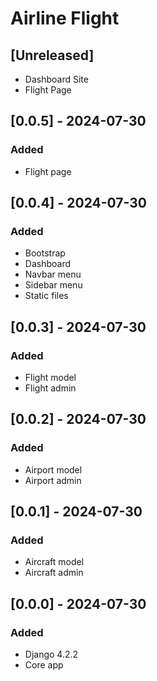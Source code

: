# Airline Flight

## [Unreleased]
- Dashboard Site
- Flight Page

## [0.0.5] - 2024-07-30
### Added
- Flight page

## [0.0.4] - 2024-07-30
### Added
- Bootstrap
- Dashboard
- Navbar menu
- Sidebar menu
- Static files

## [0.0.3] - 2024-07-30
### Added
- Flight model
- Flight admin

## [0.0.2] - 2024-07-30
### Added
- Airport model
- Airport admin

## [0.0.1] - 2024-07-30
### Added
- Aircraft model
- Aircraft admin

## [0.0.0] - 2024-07-30
### Added
- Django 4.2.2
- Core app
